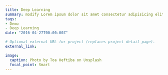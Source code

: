 ```yaml
---
title: Deep Learning
summary: modify Lorem ipsum dolor sit amet consectetur adipisicing elit. Magnam, eius.
tags:
- Demo
- Deep Learning
date: "2016-04-27T00:00:00Z"

# Optional external URL for project (replaces project detail page).
external_link: 

image:
  caption: Photo by Toa Heftiba on Unsplash
  focal_point: Smart
---
```

